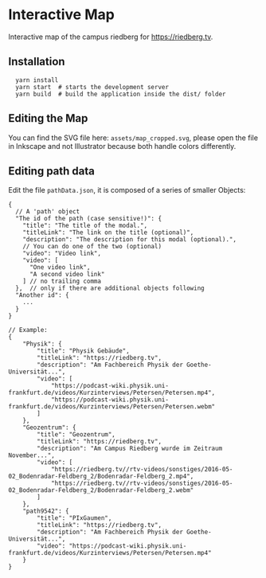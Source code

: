 # Interactive Map

Interactive map of the campus riedberg for https://riedberg.tv.

## Installation

```
  yarn install
  yarn start  # starts the development server
  yarn build  # build the application inside the dist/ folder
```

## Editing the Map

You can find the SVG file here: `assets/map_cropped.svg`, please open the file in Inkscape and not Illustrator because both handle colors differently.

## Editing path data

Edit the file `pathData.json`, it is composed of a series of smaller Objects:
```JS
{
  // A 'path' object
  "The id of the path (case sensitive!)": {
    "title": "The title of the modal.",
    "titleLink": "The link on the title (optional)",
    "description": "The description for this modal (optional).",
    // You can do one of the two (optional)
    "video": "Video link",
    "video": [
      "One video link",
      "A second video link"
    ] // no trailing comma
  },  // only if there are additional objects following
  "Another id": {
    ...
  }
}

// Example:
{
    "Physik": {
        "title": "Physik Gebäude",
        "titleLink": "https://riedberg.tv",
        "description": "Am Fachbereich Physik der Goethe-Universität...",
        "video": [
            "https://podcast-wiki.physik.uni-frankfurt.de/videos/Kurzinterviews/Petersen/Petersen.mp4",
            "https://podcast-wiki.physik.uni-frankfurt.de/videos/Kurzinterviews/Petersen/Petersen.webm"
        ]
    },
    "Geozentrum": {
        "title": "Geozentrum",
        "titleLink": "https://riedberg.tv",
        "description": "Am Campus Riedberg wurde im Zeitraum November...",
        "video": [
            "https://riedberg.tv//rtv-videos/sonstiges/2016-05-02_Bodenradar-Feldberg_2/Bodenradar-Feldberg_2.mp4",
            "https://riedberg.tv//rtv-videos/sonstiges/2016-05-02_Bodenradar-Feldberg_2/Bodenradar-Feldberg_2.webm"
        ]
    },
    "path9542": {
        "title": "PIxGaumen",
        "titleLink": "https://riedberg.tv",
        "description": "Am Fachbereich Physik der Goethe-Universität...",
        "video": "https://podcast-wiki.physik.uni-frankfurt.de/videos/Kurzinterviews/Petersen/Petersen.mp4"
    }
}
```